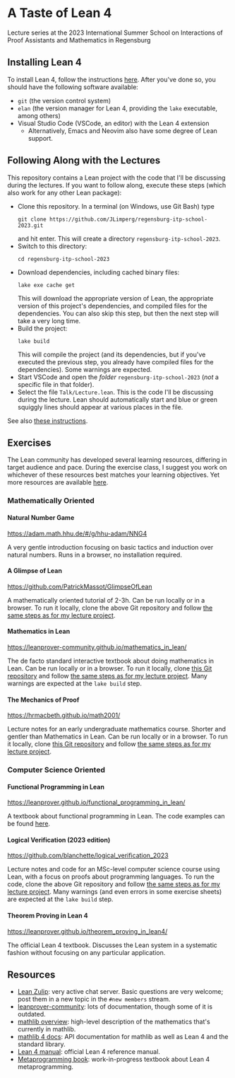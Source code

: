 # A Taste of Lean 4

Lecture series at the 2023 International Summer School on Interactions of Proof
Assistants and Mathematics in Regensburg

## Installing Lean 4

To install Lean 4, follow the instructions
[here](https://leanprover-community.github.io/get_started.html). After you've
done so, you should have the following software available:

- `git` (the version control system)
- `elan` (the version manager for Lean 4, providing the `lake` executable, among
   others)
- Visual Studio Code (VSCode, an editor) with the Lean 4 extension
  - Alternatively, Emacs and Neovim also have some degree of Lean support.

## Following Along with the Lectures

This repository contains a Lean project with the code that I'll be discussing
during the lectures. If you want to follow along, execute these steps (which
also work for any other Lean package):

- Clone this repository. In a terminal (on Windows, use Git Bash) type
  ```text
  git clone https://github.com/JLimperg/regensburg-itp-school-2023.git
  ```
  and hit enter. This will create a directory `regensburg-itp-school-2023`.
- Switch to this directory:
  ```text
  cd regensburg-itp-school-2023
  ```
- Download dependencies, including cached binary files:
  ```text
  lake exe cache get
  ```
  This will download the appropriate version of Lean, the appropriate version
  of this project's dependencies, and compiled files for the dependencies.
  You can also skip this step, but then the next step will take a very long
  time.
- Build the project:
  ```text
  lake build
  ```
  This will compile the project (and its dependencies, but if you've executed
  the previous step, you already have compiled files for the dependencies).
  Some warnings are expected.
- Start VSCode and open the *folder* `regensburg-itp-school-2023` (*not* a
  specific file in that folder).
- Select the file `Talk/Lecture.lean`. This is the code I'll be discussing
  during the lecture. Lean should automatically start and blue or green squiggly
  lines should appear at various places in the file.

See also [these
instructions](https://leanprover-community.github.io/install/project.html#working-on-an-existing-project).

## Exercises

The Lean community has developed several learning resources, differing in target
audience and pace. During the exercise class, I suggest you work on whichever of
these resources best matches your learning objectives. Yet more resources are
available [here](https://leanprover-community.github.io/learn.html).

### Mathematically Oriented

#### Natural Number Game

https://adam.math.hhu.de/#/g/hhu-adam/NNG4

A very gentle introduction focusing on basic tactics and induction over
natural numbers. Runs in a browser, no installation required.

#### A Glimpse of Lean

https://github.com/PatrickMassot/GlimpseOfLean

A mathematically oriented tutorial of 2-3h. Can be run locally or in a browser.
To run it locally, clone the above Git repository and follow [the same steps as
for my lecture project](#following-along-with-the-lectures).

#### Mathematics in Lean

https://leanprover-community.github.io/mathematics_in_lean/

The de facto standard interactive textbook about doing mathematics in Lean. Can
be run locally or in a browser. To run it locally, clone [this Git
repository](https://github.com/leanprover-community/mathematics_in_lean) and
follow [the same steps as for my lecture
project](#following-along-with-the-lectures). Many warnings are expected at the
`lake build` step.

#### The Mechanics of Proof

https://hrmacbeth.github.io/math2001/

Lecture notes for an early undergraduate mathematics course. Shorter and gentler
than Mathematics in Lean. Can be run locally or in a browser. To run it locally,
clone [this Git repository](https://github.com/hrmacbeth/math2001) and follow
[the same steps as for my lecture project](#following-along-with-the-lectures).

### Computer Science Oriented

#### Functional Programming in Lean

https://leanprover.github.io/functional_programming_in_lean/

A textbook about functional programming in Lean. The code examples can be found
[here](https://github.com/leanprover/fp-lean).

#### Logical Verification (2023 edition)

https://github.com/blanchette/logical_verification_2023

Lecture notes and code for an MSc-level computer science course using Lean, with
a focus on proofs about programming languages. To run the code, clone the above
Git repository and follow [the same steps as for my lecture
project](#following-along-with-the-lectures). Many warnings (and even errors in
some exercise sheets) are expected at the `lake build` step.

#### Theorem Proving in Lean 4

https://leanprover.github.io/theorem_proving_in_lean4/

The official Lean 4 textbook. Discusses the Lean system in a systematic fashion
without focusing on any particular application.

## Resources

- [Lean Zulip](https://leanprover.zulipchat.com): very active chat server. Basic
  questions are very welcome; post them in a new topic in the `#new members`
  stream.
- [leanprover-community](https://leanprover-community.github.io): lots of
  documentation, though some of it is outdated.
- [mathlib
  overview](https://leanprover-community.github.io/mathlib-overview.html):
  high-level description of the mathematics that's currently in mathlib.
- [mathlib 4 docs](https://leanprover-community.github.io/mathlib4_docs/): API
  documentation for mathlib as well as Lean 4 and the standard library.
- [Lean 4 manual](https://leanprover.github.io/lean4/doc/): official Lean 4
  reference manual.
- [Metaprogramming
  book](https://github.com/leanprover-community/lean4-metaprogramming-book):
  work-in-progress textbook about Lean 4 metaprogramming.
